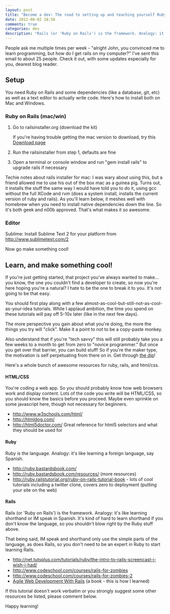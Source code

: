 ```yaml
---
layout: post
title: "Become a dev: The road to setting up and teaching yourself Ruby on Rails"
date: 2012-08-02 18:58
comments: true
categories: dev
description: "Rails (or 'Ruby on Rails') is the framework. Analogy: it's like learning shorthand or IM speak in Spanish. It's kind of hard to learn shorthand if you don't know the language, so you shouldn't blow right by the Ruby stuff above."
---
```

People ask me multiple times per week - "alright John, you convinced me to learn programming, but how do I get rails on my computer?" I've sent this email to about 25 people. Check it out, with some updates especially for you, dearest blog reader.

## Setup

You need Ruby on Rails and some dependencies (like a database, git, etc) as well as a text editor to actually write code. Here's how to install both on Mac and Windows.

### Ruby on Rails (mac/win)

1. Go to railsinstaller.org (download the kit)

      If you're having trouble getting the mac version to download, try this [Download page](https://github.com/railsinstaller/railsinstaller-nix/downloads)

2. Run the railsinstaller from step 1, defaults are fine
3. Open a terminal or console window and run "gem install rails" to upgrade rails if necessary

Techie notes about rails installer for mac: I was wary about using this, but a friend allowed me to use his out of the box mac as a guinea pig. Turns out, it installs the stuff the same way I would have told you to do it, using gcc without the full XCode and rvm (does a system install, installs the current version of ruby and rails). As you'll learn below, it meshes well with homebrew when you need to install native dependencies down the line. So it's both geek and n00b approved. That's what makes it so awesome.


### Editor

Sublime:
Install Sublime Text 2 for your platform from <http://www.sublimetext.com/2>

Now go make something cool!

## Learn, and make something cool!

If you're just getting started, that project you've always wanted to make... you know, the one you couldn't find a developer to create, so now you're here hoping you're a natural? I hate to be the one to break it to you. It's not going to be that easy.

You should first play along with a few almost-as-cool-but-still-not-as-cool-as-your-idea tutorials. While I applaud ambition, the time you spend on these tutorials will pay off 5-10x later (like in the next few days).

The more perspective you gain about what you're doing, the more the things you try will "click". Make it a point to not to be a copy-paste monkey.

Also understand that if you're "tech savvy" this will still probably take you a few weeks to a month to get from zero to "novice programmer." But once you get over that barrier, you can build stuff! So if you're the maker type, the motivation is self perpetuating from there on in. Get through [the dip](http://sethgodin.typepad.com/the_dip/)!

Here's a whole bunch of awesome resources for ruby, rails, and html/css.


#### HTML/CSS
You're coding a web app. So you should probably know how web browsers work and display content. Lots of the code you write will be HTML/CSS, so you should know the basics before you proceed. Maybe even sprinkle on some javascript here, though not necessary for beginners.

* <http://www.w3schools.com/html/>
* <http://htmldog.com/>
* <http://html5doctor.com/> Great reference for html5 selectors and what they should be used for

#### Ruby

Ruby is the language. Analogy: it's like learning a foreign language, say Spanish.

* <http://ruby.bastardsbook.com/>
* <http://ruby.bastardsbook.com/resources/> (more resources)
* <http://ruby.railstutorial.org/ruby-on-rails-tutorial-book> - lots of cool tutorials including a twitter clone, covers zero to deployment (putting your site on the web)

#### Rails

Rails (or 'Ruby on Rails') is the framework. Analogy: it's like learning shorthand or IM speak in Spanish. It's kind of hard to learn shorthand if you don't know the language, so you shouldn't blow right by the Ruby stuff above.

That being said, IM speak and shorthand only use the simple parts of the language, as does Rails, so you don't need to be an expert in Ruby to start learning Rails.

* <http://net.tutsplus.com/tutorials/ruby/the-intro-to-rails-screencast-i-wish-i-had/>
* <http://www.codeschool.com/courses/rails-for-zombies>
* <http://www.codeschool.com/courses/rails-for-zombies-2>
* [Agile Web Development With Rails](http://pragprog.com/book/rails4/agile-web-development-with-rails) (a book - this is how I learned)

If this tutorial doesn't work verbatim or you strongly suggest some other resources be listed, please comment below.

Happy learning!
